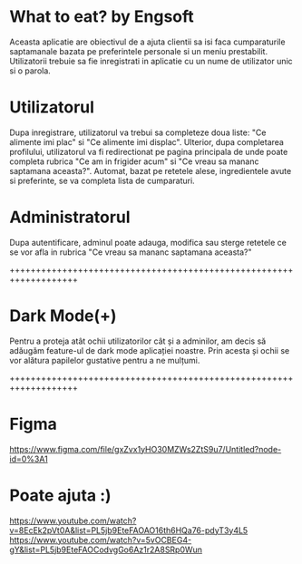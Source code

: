# What to eat? by Engsoft

Aceasta aplicatie are obiectivul de a ajuta clientii sa isi faca cumparaturile saptamanale bazata pe preferintele personale si un meniu prestabilit.
Utilizatorii trebuie sa fie inregistrati in aplicatie cu un nume de utilizator unic si o parola.

# Utilizatorul

Dupa inregistrare, utilizatorul va trebui sa completeze doua liste: "Ce alimente imi plac" si "Ce alimente imi displac". 
Ulterior, dupa completarea profilului, utilizatorul va fi redirectionat pe pagina principala de unde poate completa rubrica "Ce am in frigider acum" si "Ce vreau sa mananc saptamana aceasta?". Automat, bazat pe retetele alese, ingredientele avute si preferinte, se va completa lista de cumparaturi.

# Administratorul

Dupa autentificare, adminul poate adauga, modifica sau sterge retetele ce se vor afla in rubrica "Ce vreau sa mananc saptamana aceasta?"


+++++++++++++++++++++++++++++++++++++++++++++++++++++++++++++++++++

# Dark Mode(+)

Pentru a proteja atât ochii utilizatorilor cât și a adminilor, am decis să adăugăm feature-ul de dark mode aplicației noastre. Prin acesta și ochii se vor alătura papilelor gustative pentru a ne mulțumi. 

+++++++++++++++++++++++++++++++++++++++++++++++++++++++++++++++++++


# Figma
https://www.figma.com/file/gxZvx1yHO30MZWs2ZtS9u7/Untitled?node-id=0%3A1


# Poate ajuta :)
https://www.youtube.com/watch?v=8EcEk2pVt0A&list=PL5jb9EteFAOAO16th6HQa76-pdyT3y4L5
https://www.youtube.com/watch?v=5vOCBEG4-gY&list=PL5jb9EteFAOCodvgGo6Az1r2A8SRp0Wun
